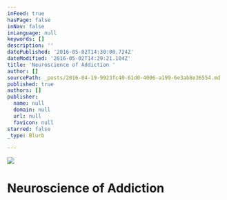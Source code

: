 ```yaml
---
inFeed: true
hasPage: false
inNav: false
inLanguage: null
keywords: []
description: ''
datePublished: '2016-05-02T14:30:00.724Z'
dateModified: '2016-05-02T14:29:21.104Z'
title: 'Neuroscience of Addiction '
author: []
sourcePath: _posts/2016-04-19-9923fc40-61d0-4006-a199-6e3ab8e36554.md
published: true
authors: []
publisher:
  name: null
  domain: null
  url: null
  favicon: null
starred: false
_type: Blurb

---
```

![](https://the-grid-user-content.s3-us-west-2.amazonaws.com/120410aa-c39b-4cb8-af25-f119294e6cb3.jpg)

# Neuroscience of Addiction